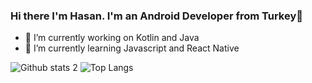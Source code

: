 ### Hi there I'm Hasan. I'm an Android Developer from Turkey👋

- 🔭 I’m currently working on Kotlin and Java
- 🌱 I’m currently learning Javascript and React Native

![Github stats 2](https://github-readme-stats.vercel.app/api?username=AkcayHasan&show_icons=true&theme=radical)
![Top Langs](https://github-readme-stats.vercel.app/api/top-langs/?username=AkcayHasan&layout=compact)


<!--
- 👯 I’m looking to collaborate on ...
- 🤔 I’m looking for help with ...
- 💬 Ask me about ...
- 📫 How to reach me: ...
- 😄 Pronouns: ...
- ⚡ Fun fact: ...
-->

